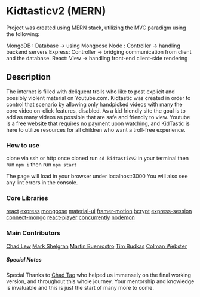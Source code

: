 # Kidtasticv2 (MERN)

Project was created using MERN stack, utilizing the MVC paradigm using the following:

MongoDB : Database -> using Mongoose
Node : Controller -> handling backend servers
Express: Controller -> bridging communication from client and the database.
React: View -> handling front-end client-side rendering

## Description

The internet is filled with deliquent trolls who like to post explicit and possibly violent material on Youtube.com. Kidtastic was created in order to control that scenario by allowing only handpicked videos with many the core video on-click features, disabled. As a kid friendly site the goal is to add as many videos as possible that are safe and friendly to view. Youtube is a free website that requires no payment upon watching, and KidTastic is here to utilize resources for all children who want a troll-free experience.

### How to use

clone via ssh or http
once cloned run `cd kidtasticv2` in your terminal
then run `npm i`
then run `npm start`

The page will load in your browser under localhost:3000
You will also see any lint errors in the console.

### Core Libraries

[react](https://reactjs.org/)
[express](https://expressjs.com/)
[mongoose](https://mongoosejs.com/)
[material-ui](https://material-ui.com/)
[framer-motion](https://www.framer.com/motion/)
[bcrypt](https://www.npmjs.com/package/bcrypt)
[express-session](https://www.npmjs.com/package/express-session)
[connect-mongo](https://www.npmjs.com/package/connect-mongo)
[react-player](https://www.npmjs.com/package/react-player)
[concurrently](https://www.npmjs.com/package/concurrently)
[nodemon](https://nodemon.io/)

### Main Contributors

[Chad Lew](https://github.com/clew-bot)
[Mark Shelgran](https://github.com/markshelgren)
[Martin Buenrostro](https://github.com/Martank949)
[Tim Budkas](https://github.com/BudkasTim)
[Colman Webster](https://github.com/ColmanWebster)

##### Special Notes

Special Thanks to [Chad Tao](https://github.com/Chadtao206) who helped us immensely on the final working version, and throughout this whole journey. Your mentorship and knowledge is invaluable and this is just the start of many more to come.
